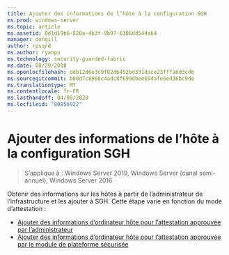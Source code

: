 ```yaml
---
title: Ajouter des informations de l’hôte à la configuration SGH
ms.prod: windows-server
ms.topic: article
ms.assetid: 0d1d19b6-820a-4b3f-9b97-6386dd544a64
manager: dongill
author: rpsqrd
ms.author: ryanpu
ms.technology: security-guarded-fabric
ms.date: 08/29/2018
ms.openlocfilehash: ddb12d6e3c9f82d6452bd331dace23fffa6d3cdb
ms.sourcegitcommit: b00d7c8968c4adc8f699dbee694afe6ed36bc9de
ms.translationtype: MT
ms.contentlocale: fr-FR
ms.lasthandoff: 04/08/2020
ms.locfileid: "80856922"
---
```

# <a name="add-host-information-to-the-hgs-configuration"></a>Ajouter des informations de l’hôte à la configuration SGH

>S’applique à : Windows Server 2019, Windows Server (canal semi-annuel), Windows Server 2016

Obtenir des informations sur les hôtes à partir de l’administrateur de l’infrastructure et les ajouter à SGH. Cette étape varie en fonction du mode d’attestation :

- [Ajouter des informations d’ordinateur hôte pour l’attestation approuvée par l’administrateur](guarded-fabric-add-host-information-for-admin-trusted-attestation.md)
- [Ajouter des informations d’ordinateur hôte pour l’attestation approuvée par le module de plateforme sécurisée](guarded-fabric-add-host-information-for-tpm-trusted-attestation.md) 

